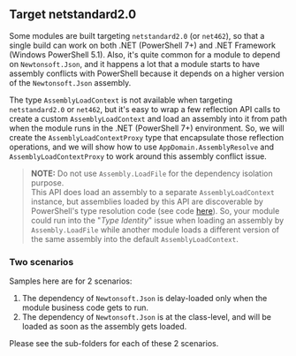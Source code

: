 ## Target netstandard2.0

Some modules are built targeting `netstandard2.0` (or `net462`),
so that a single build can work on both .NET (PowerShell 7+) and .NET Framework (Windows PowerShell 5.1).
Also, it's quite common for a module to depend on `Newtonsoft.Json`,
and it happens a lot that a module starts to have assembly conflicts with PowerShell because it depends on a higher version of the `Newtonsoft.Json` assembly.

The type `AssemblyLoadContext` is not available when targeting `netstandard2.0` or `net462`,
but it's easy to wrap a few reflection API calls to create a custom `AssemblyLoadContext` and load an assembly into it from path
when the module runs in the .NET (PowerShell 7+) environment.
So, we will create the `AssemblyLoadContextProxy` type that encapsulate those reflection operations,
and we will show how to use `AppDomain.AssemblyResolve` and `AssemblyLoadContextProxy` to work around this assembly conflict issue.

> **NOTE:** Do not use `Assembly.LoadFile` for the dependency isolation purpose.</br>
> This API does load an assembly to a separate `AssemblyLoadContext` instance, but assemblies loaded by
> this API are discoverable by PowerShell's type resolution code (see code [here](https://github.com/PowerShell/PowerShell/blob/918bb8c952af1d461abfc98bc709a1d359168a1c/src/System.Management.Automation/utils/ClrFacade.cs#L56-L61)).
> So, your module could run into the "_Type Identity_" issue when loading an assembly by `Assembly.LoadFile` while another module
> loads a different version of the same assembly into the default `AssemblyLoadContext`.

### Two scenarios

Samples here are for 2 scenarios:

1. The dependency of `Newtonsoft.Json` is delay-loaded only when the module business code gets to run.
2. The dependency of `Newtonsoft.Json` is at the class-level, and will be loaded as soon as the assembly gets loaded.

Please see the sub-folders for each of these 2 scenarios.

